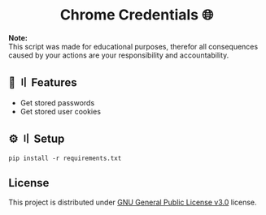 <h1 align="center">Chrome Credentials 🌐</h1>

**Note:** \
This script was made for educational purposes, therefor all consequences caused by your actions are your responsibility and accountability.

## 🔰 〢 Features
- Get stored passwords
- Get stored user cookies

## ⚙️ 〢 Setup
```
pip install -r requirements.txt
```

## License
This project is distributed under [GNU General Public License v3.0](https://github.com/netgian/Chrome-Credentials/blob/main/LICENSE) license.
